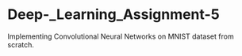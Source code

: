 # Deep-_Learning_Assignment-5
Implementing Convolutional Neural Networks on MNIST dataset from scratch.
